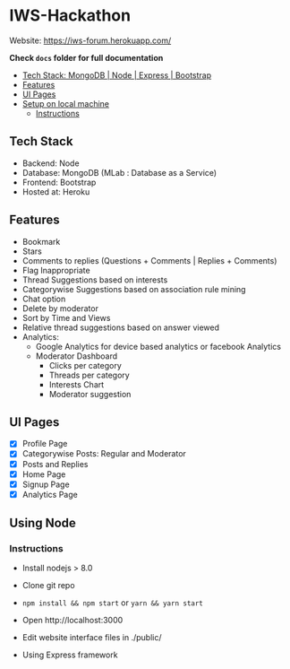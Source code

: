 # IWS-Hackathon
Website: https://iws-forum.herokuapp.com/

**Check `docs` folder for full documentation**

- [Tech Stack: MongoDB | Node | Express | Bootstrap](#tech-stack)
- [Features](#features)
- [UI Pages](#ui-pages)
- [Setup on local machine](#using-node)
    - [Instructions](#instructions)
 
## Tech Stack
* Backend: Node
* Database: MongoDB (MLab : Database as a Service)
* Frontend: Bootstrap
* Hosted at: Heroku

## Features
* Bookmark
* Stars
* Comments to replies (Questions + Comments | Replies + Comments)
* Flag Inappropriate
* Thread Suggestions based on interests
* Categorywise Suggestions based on association rule mining
* Chat option
* Delete by moderator
* Sort by Time and Views
* Relative thread suggestions based on answer viewed
* Analytics:
    * Google Analytics for device based analytics or facebook Analytics
    * Moderator Dashboard
        * Clicks per category
        * Threads per category
        * Interests Chart
        * Moderator suggestion

## UI Pages
- [x] Profile Page
- [x] Categorywise Posts: Regular and Moderator
- [x] Posts and Replies
- [x] Home Page
- [x] Signup Page
- [x] Analytics Page

## Using Node
### Instructions
* Install nodejs > 8.0
* Clone git repo
* `npm install && npm start` or `yarn && yarn start`
* Open http://localhost:3000
* Edit website interface files in ./public/

* Using Express framework

